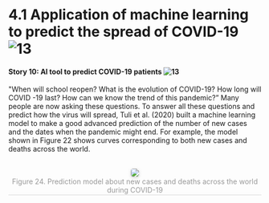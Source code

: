 # 4.1 Application of machine learning to predict the spread of COVID-19 ![13](https://img.shields.io/badge/Age-13%2B-9cf)

#### Story 10: AI tool to predict COVID-19 patients ![13](https://img.shields.io/badge/Age-13%2B-9cf)

"When will school reopen? What is the evolution of COVID-19? How long will COVID -19 last?  How can we know the trend of this pandemic?” Many people are now asking these questions. To answer all these questions and predict how the virus will spread, Tuli et al. (2020) built a machine learning model to make a good advanced prediction of the number of new cases and the dates when the pandemic might end. For example, the model shown in Figure 22 shows curves corresponding to both new cases and deaths across the world.

<br>
<center>
    <img style="border-radius: 0.3125em;
    box-shadow: 0 2px 4px 0 rgba(34,36,38,.12),0 2px 10px 0 rgba(34,36,38,.08);"
    src="https://md.hass.live/ai24.jpg">
    <br>
    <div style="color:orange; border-bottom: 1px solid #d9d9d9;
    display: inline-block;
    color: #999;
    padding: 1px;">Figure 24. Prediction model about new cases and deaths across the world during COVID-19</div>
</center>
<br>
